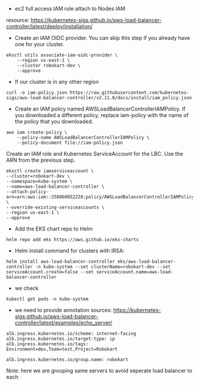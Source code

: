 - ec2 full access IAM role attach to Nodes IAM 



resource: https://kubernetes-sigs.github.io/aws-load-balancer-controller/latest/deploy/installation/

- Create an IAM OIDC provider. You can skip this step if you already have one for your cluster.
```
eksctl utils associate-iam-oidc-provider \
    --region us-east-1 \
    --cluster robokart-dev \
    --approve

```
- If our cluster is in any other region
```
curl -o iam-policy.json https://raw.githubusercontent.com/kubernetes-sigs/aws-load-balancer-controller/v2.11.0/docs/install/iam_policy.json

```

- Create an IAM policy named AWSLoadBalancerControllerIAMPolicy. If you downloaded a different policy, replace iam-policy with the name of the policy that you downloaded.

```
aws iam create-policy \
    --policy-name AWSLoadBalancerControllerIAMPolicy \
    --policy-document file://iam-policy.json
```

Create an IAM role and Kubernetes ServiceAccount for the LBC. Use the ARN from the previous step.
```
eksctl create iamserviceaccount \
--cluster=robokart-dev \
--namespace=kube-system \
--name=aws-load-balancer-controller \
--attach-policy-arn=arn:aws:iam::258860052228:policy/AWSLoadBalancerControllerIAMPolicy \
--override-existing-serviceaccounts \
--region us-east-1 \
--approve

```

- Add the EKS chart repo to Helm

```
helm repo add eks https://aws.github.io/eks-charts
```

- Helm install command for clusters with IRSA:

```
helm install aws-load-balancer-controller eks/aws-load-balancer-controller -n kube-system --set clusterName=robokart-dev --set serviceAccount.create=false --set serviceAccount.name=aws-load-balancer-controller

```

- we check 
```
kubectl get pods -n kube-system
```

- we need to provide annotation
sources: https://kubernetes-sigs.github.io/aws-load-balancer-controller/latest/examples/echo_server/

```
alb.ingress.kubernetes.io/scheme: internet-facing
alb.ingress.kubernetes.io/target-type: ip
alb.ingress.kubernetes.io/tags: Environment=dev,Team=test,Project=Robokart

```

```
alb.ingress.kubernetes.io/group.name: robokart
```
Note: here we are grouping same servers to avoid seperate load balancer to each